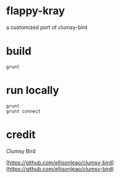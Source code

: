 # flappy-kray
a customized port of clumsy-bird

# build

```
grunt
```

# run locally

```
grunt
grunt connect
```

# credit

Clumsy Bird

[https://github.com/ellisonleao/clumsy-bird](https://github.com/ellisonleao/clumsy-bird)